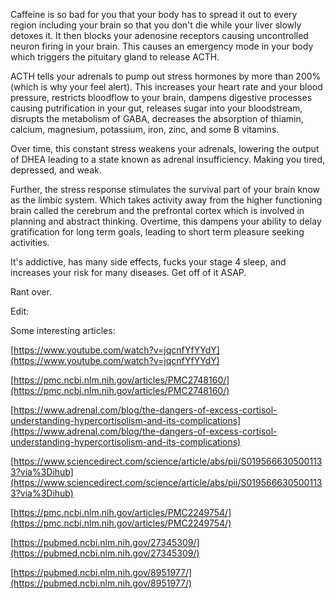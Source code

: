Caffeine is so bad for you that your body has to spread it out to every region including your brain so that you don't die while your liver slowly detoxes it. It then blocks your adenosine receptors causing uncontrolled neuron firing in your brain. This causes an emergency mode in your body which triggers the pituitary gland to release ACTH.

ACTH tells your adrenals to pump out stress hormones by more than 200% (which is why your feel alert). This increases your heart rate and your blood pressure, restricts bloodflow to your brain, dampens digestive processes causing putrification in your gut, releases sugar into your bloodstream, disrupts the metabolism of GABA, decreases the absorption of thiamin, calcium, magnesium, potassium, iron, zinc, and some B vitamins.

Over time, this constant stress weakens your adrenals, lowering the output of DHEA leading to a state known as adrenal insufficiency. Making you tired, depressed, and weak.

Further, the stress response stimulates the survival part of your brain know as the limbic system. Which takes activity away from the higher functioning brain called the cerebrum and the prefrontal cortex which is involved in planning and abstract thinking. Overtime, this dampens your ability to delay gratification for long term goals, leading to short term pleasure seeking activities.

It's addictive, has many side effects, fucks your stage 4 sleep, and increases your risk for many diseases. Get off of it ASAP.

Rant over.

Edit:

Some interesting articles:

[https://www.youtube.com/watch?v=jqcnfYfYYdY](https://www.youtube.com/watch?v=jqcnfYfYYdY)

[https://pmc.ncbi.nlm.nih.gov/articles/PMC2748160/](https://pmc.ncbi.nlm.nih.gov/articles/PMC2748160/)

[https://www.adrenal.com/blog/the-dangers-of-excess-cortisol-understanding-hypercortisolism-and-its-complications](https://www.adrenal.com/blog/the-dangers-of-excess-cortisol-understanding-hypercortisolism-and-its-complications)

[https://www.sciencedirect.com/science/article/abs/pii/S0195666305001133?via%3Dihub](https://www.sciencedirect.com/science/article/abs/pii/S0195666305001133?via%3Dihub)

[https://pmc.ncbi.nlm.nih.gov/articles/PMC2249754/](https://pmc.ncbi.nlm.nih.gov/articles/PMC2249754/)

[https://pubmed.ncbi.nlm.nih.gov/27345309/](https://pubmed.ncbi.nlm.nih.gov/27345309/)

[https://pubmed.ncbi.nlm.nih.gov/8951977/](https://pubmed.ncbi.nlm.nih.gov/8951977/)